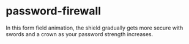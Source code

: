 # password-firewall
In this form field animation, the shield gradually gets more secure with swords and a crown as your password strength increases.
